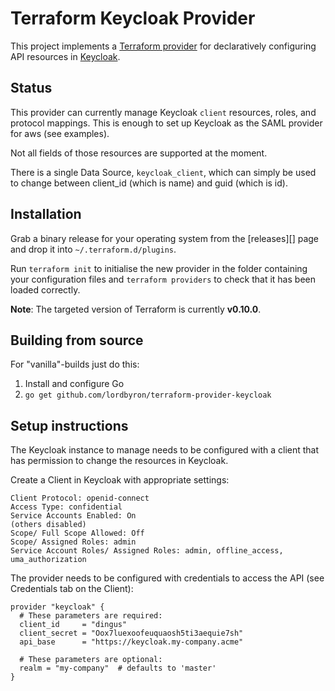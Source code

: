 Terraform Keycloak Provider
===========================

This project implements a [Terraform provider][] for declaratively configuring
API resources in [Keycloak][].

## Status

This provider can currently manage Keycloak `client` resources, roles, and
protocol mappings. This is enough to set up Keycloak as the SAML provider for
aws (see examples).

Not all fields of those resources are supported at the moment.

There is a single Data Source, `keycloak_client`, which can simply be used to change between client_id (which is name) and guid (which is id).

## Installation

Grab a binary release for your operating system from the [releases][] page and drop it into
`~/.terraform.d/plugins`.

Run `terraform init` to initialise the new provider in the folder containing your configuration
files and `terraform providers` to check that it has been loaded correctly.

**Note**: The targeted version of Terraform is currently **v0.10.0**.

## Building from source

For "vanilla"-builds just do this:

1. Install and configure Go
2. `go get github.com/lordbyron/terraform-provider-keycloak`

## Setup instructions

The Keycloak instance to manage needs to be configured with a client that has
permission to change the resources in Keycloak.

Create a Client in Keycloak with appropriate settings:
```
Client Protocol: openid-connect
Access Type: confidential
Service Accounts Enabled: On
(others disabled)
Scope/ Full Scope Allowed: Off
Scope/ Assigned Roles: admin
Service Account Roles/ Assigned Roles: admin, offline_access, uma_authorization
```

The provider needs to be configured with credentials to access the API (see Credentials tab on the Client):

```
provider "keycloak" {
  # These parameters are required:
  client_id     = "dingus"
  client_secret = "Oox7luexoofeuquaosh5ti3aequie7sh"
  api_base      = "https://keycloak.my-company.acme"
  
  # These parameters are optional:
  realm = "my-company"  # defaults to 'master'
}
```
[Terraform provider]: https://www.terraform.io/docs/plugins/provider.html
[Keycloak]: http://www.keycloak.org/
[configure]: https://www.terraform.io/docs/plugins/basics.html#installing-a-plugin
